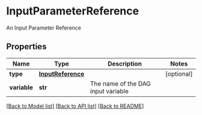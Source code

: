 # InputParameterReference

An Input Parameter Reference
## Properties
Name | Type | Description | Notes
------------ | ------------- | ------------- | -------------
**type** | [**InputReference**](InputReference.md) |  | [optional] 
**variable** | **str** | The name of the DAG input variable | 

[[Back to Model list]](../README.md#documentation-for-models) [[Back to API list]](../README.md#documentation-for-api-endpoints) [[Back to README]](../README.md)


